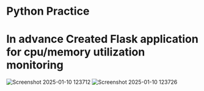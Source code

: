 # Python Practice



# In advance Created Flask application for cpu/memory utilization monitoring


![Screenshot 2025-01-10 123712](https://github.com/user-attachments/assets/ff350d95-08cc-4d9c-ad7b-e473c9f61242)
![Screenshot 2025-01-10 123726](https://github.com/user-attachments/assets/b9d7a835-e9ed-4ec0-96b6-4a3d61d3c8e6)
